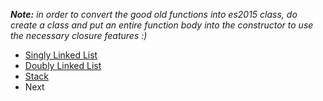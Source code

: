 *__Note:__ in order to convert the good old functions into es2015 class, do create a class and put an entire function body into the constructor to use the necessary closure features :)*
- [Singly Linked List](./linked-list.js)
- [Doubly Linked List](./dbly-linked.js)
- [Stack](./stack.js)
- Next